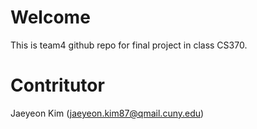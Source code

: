 # Welcome
This is team4 github repo for final project in class CS370.
# Contritutor
Jaeyeon Kim (jaeyeon.kim87@qmail.cuny.edu)
